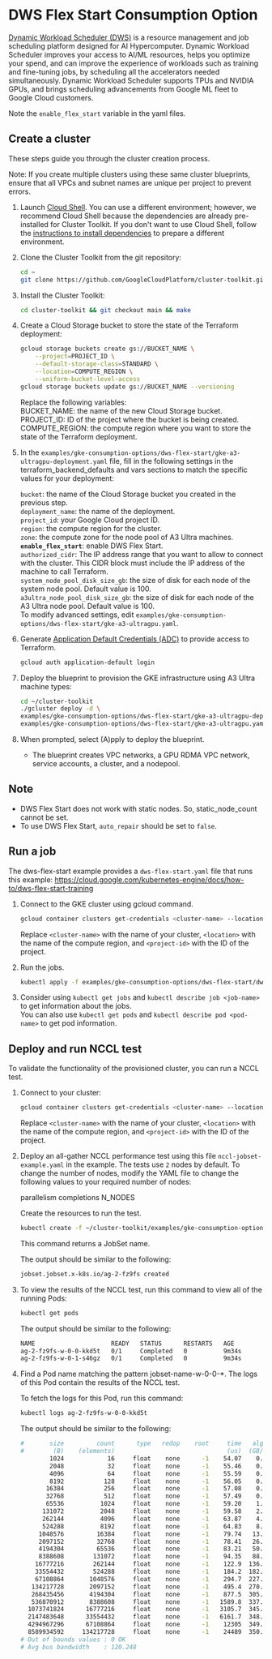 # DWS Flex Start Consumption Option

[Dynamic Workload Scheduler (DWS)](https://cloud.google.com/blog/products/compute/introducing-dynamic-workload-scheduler) is a resource management and job scheduling platform designed for AI Hypercomputer. Dynamic Workload Scheduler improves your access to AI/ML resources, helps you optimize your spend, and can improve the experience of workloads such as training and fine-tuning jobs, by scheduling all the accelerators needed simultaneously. Dynamic Workload Scheduler supports TPUs and NVIDIA GPUs, and brings scheduling advancements from Google ML fleet to Google Cloud customers.

Note the `enable_flex_start` variable in the yaml files.

## Create a cluster
These steps guide you through the cluster creation process.

Note: If you create multiple clusters using these same cluster blueprints, ensure that all VPCs and subnet names are unique per project to prevent errors.

1. Launch [Cloud Shell](https://cloud.google.com/shell/docs/launching-cloud-shell). You can use a different environment; however, we recommend Cloud Shell because the dependencies are already pre-installed for Cluster Toolkit. If you don't want to use Cloud Shell, follow the [instructions to install dependencies](https://cloud.google.com/cluster-toolkit/docs/setup/install-dependencies) to prepare a different environment.

1. Clone the Cluster Toolkit from the git repository:

    ```sh
    cd ~
    git clone https://github.com/GoogleCloudPlatform/cluster-toolkit.git
    ```

1. Install the Cluster Toolkit:

    ```sh
    cd cluster-toolkit && git checkout main && make
    ```

1. Create a Cloud Storage bucket to store the state of the Terraform deployment:

    ```sh
    gcloud storage buckets create gs://BUCKET_NAME \
        --project=PROJECT_ID \
        --default-storage-class=STANDARD \
        --location=COMPUTE_REGION \
        --uniform-bucket-level-access
    gcloud storage buckets update gs://BUCKET_NAME --versioning
    ```

    Replace the following variables:\
    BUCKET_NAME: the name of the new Cloud Storage bucket.\
    PROJECT_ID: ID of the project where the bucket is being created.\
    COMPUTE_REGION: the compute region where you want to store the state of the Terraform deployment.

1. In the `examples/gke-consumption-options/dws-flex-start/gke-a3-ultragpu-deployment.yaml` file, fill in the following settings in the terraform_backend_defaults and vars sections to match the specific values for your deployment:

    `bucket`: the name of the Cloud Storage bucket you created in the previous step.\
    `deployment_name`: the name of the deployment.\
    `project_id`: your Google Cloud project ID.\
    `region`: the compute region for the cluster.\
    `zone`: the compute zone for the node pool of A3 Ultra machines.\
    **`enable_flex_start`**: enable DWS Flex Start.\
    `authorized_cidr`: The IP address range that you want to allow to connect with the cluster. This CIDR block must include the IP address of the machine to call Terraform.\
    `system_node_pool_disk_size_gb`: the size of disk for each node of the system node pool. Default value is 100.\
    `a3ultra_node_pool_disk_size_gb`: the size of disk for each node of the A3 Ultra node pool. Default value is 100.\
    To modify advanced settings, edit `examples/gke-consumption-options/dws-flex-start/gke-a3-ultragpu.yaml`.

1. Generate [Application Default Credentials (ADC)](https://cloud.google.com/docs/authentication/provide-credentials-adc#google-idp) to provide access to Terraform.

    ```sh
    gcloud auth application-default login
    ```

1. Deploy the blueprint to provision the GKE infrastructure using A3 Ultra machine types:

    ```sh
    cd ~/cluster-toolkit
    ./gcluster deploy -d \
    examples/gke-consumption-options/dws-flex-start/gke-a3-ultragpu-deployment.yaml \
    examples/gke-consumption-options/dws-flex-start/gke-a3-ultragpu.yaml
    ```

1. When prompted, select (A)pply to deploy the blueprint.
   * The blueprint creates VPC networks, a GPU RDMA VPC network, service accounts, a cluster, and a nodepool.

## Note
* DWS Flex Start does not work with static nodes. So, static_node_count cannot be set.
* To use DWS Flex Start, `auto_repair` should be set to `false`.

## Run a job

The dws-flex-start example provides a `dws-flex-start.yaml` file that runs this example: https://cloud.google.com/kubernetes-engine/docs/how-to/dws-flex-start-training

1. Connect to the GKE cluster using gcloud command.

    ```sh
    gcloud container clusters get-credentials <cluster-name> --location <location> --project <project-id>
    ```

    Replace `<cluster-name>` with the name of your cluster, `<location>` with the name of the compute region, and `<project-id>` with the ID of the project.

1. Run the jobs.

    ```sh
    kubectl apply -f examples/gke-consumption-options/dws-flex-start/dws-flex-start.yaml
    ```

1. Consider using `kubectl get jobs` and `kubectl describe job <job-name>` to get information about the jobs.\
You can also use `kubectl get pods` and `kubectl describe pod <pod-name>` to get pod information.

## Deploy and run NCCL test

To validate the functionality of the provisioned cluster, you can run a NCCL test.

1. Connect to your cluster:

    ```sh
    gcloud container clusters get-credentials <cluster-name> --location <location> --project <project-id>
    ```

    Replace `<cluster-name>` with the name of your cluster, `<location>` with the name of the compute region, and `<project-id>` with the ID of the project.

1. Deploy an all-gather NCCL performance test using this file `nccl-jobset-example.yaml` in the example. The tests use `2` nodes by default. To change the number of nodes, modify the YAML file to change the following values to your required number of nodes:

    parallelism
    completions
    N_NODES

    Create the resources to run the test.

    ```sh
    kubectl create -f ~/cluster-toolkit/examples/gke-consumption-options/dws-flex-start/nccl-jobset-example.yaml
    ```

    This command returns a JobSet name.

    The output should be similar to the following:

    ```sh
    jobset.jobset.x-k8s.io/ag-2-fz9fs created
    ```

1. To view the results of the NCCL test, run this command to view all of the running Pods:

    ```sh
    kubectl get pods
    ```

    The output should be similar to the following:

    ```sh
    NAME                     READY   STATUS      RESTARTS   AGE
    ag-2-fz9fs-w-0-0-kkd5t   0/1     Completed   0          9m34s
    ag-2-fz9fs-w-0-1-s46gz   0/1     Completed   0          9m34s
    ```

1. Find a Pod name matching the pattern jobset-name-w-0-0-*. The logs of this Pod contain the results of the NCCL test.

    To fetch the logs for this Pod, run this command:

    ```sh
    kubectl logs ag-2-fz9fs-w-0-0-kkd5t
    ```

    The output should be similar to the following:

    ```sh
    #       size         count      type   redop    root     time   algbw   busbw #wrong     time   algbw   busbw #wrong
    #        (B)    (elements)                               (us)  (GB/s)  (GB/s)            (us)  (GB/s)  (GB/s)
            1024            16     float    none      -1    54.07    0.02    0.02      0    55.80    0.02    0.02      0
            2048            32     float    none      -1    55.46    0.04    0.03      0    55.31    0.04    0.03      0
            4096            64     float    none      -1    55.59    0.07    0.07      0    55.38    0.07    0.07      0
            8192           128     float    none      -1    56.05    0.15    0.14      0    55.92    0.15    0.14      0
           16384           256     float    none      -1    57.08    0.29    0.27      0    57.75    0.28    0.27      0
           32768           512     float    none      -1    57.49    0.57    0.53      0    57.22    0.57    0.54      0
           65536          1024     float    none      -1    59.20    1.11    1.04      0    59.20    1.11    1.04      0
          131072          2048     float    none      -1    59.58    2.20    2.06      0    63.57    2.06    1.93      0
          262144          4096     float    none      -1    63.87    4.10    3.85      0    63.61    4.12    3.86      0
          524288          8192     float    none      -1    64.83    8.09    7.58      0    64.40    8.14    7.63      0
         1048576         16384     float    none      -1    79.74   13.15   12.33      0    76.66   13.68   12.82      0
         2097152         32768     float    none      -1    78.41   26.74   25.07      0    79.05   26.53   24.87      0
         4194304         65536     float    none      -1    83.21   50.41   47.26      0    81.25   51.62   48.39      0
         8388608        131072     float    none      -1    94.35   88.91   83.35      0    99.07   84.68   79.38      0
        16777216        262144     float    none      -1    122.9  136.55  128.02      0    121.7  137.83  129.21      0
        33554432        524288     float    none      -1    184.2  182.19  170.80      0    178.1  188.38  176.60      0
        67108864       1048576     float    none      -1    294.7  227.75  213.51      0    277.7  241.62  226.52      0
       134217728       2097152     float    none      -1    495.4  270.94  254.00      0    488.8  274.60  257.43      0
       268435456       4194304     float    none      -1    877.5  305.92  286.80      0    861.3  311.65  292.17      0
       536870912       8388608     float    none      -1   1589.8  337.71  316.60      0   1576.2  340.61  319.33      0
      1073741824      16777216     float    none      -1   3105.7  345.74  324.13      0   3069.2  349.85  327.98      0
      2147483648      33554432     float    none      -1   6161.7  348.52  326.74      0   6070.7  353.75  331.64      0
      4294967296      67108864     float    none      -1    12305  349.03  327.22      0    12053  356.35  334.08      0
      8589934592     134217728     float    none      -1    24489  350.77  328.85      0    23991  358.05  335.67      0
    # Out of bounds values : 0 OK
    # Avg bus bandwidth    : 120.248
    ```
